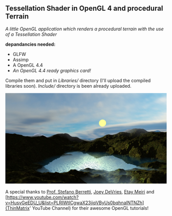 ## Tessellation Shader in OpenGL 4 and procedural Terrain ##
*A little OpenGL application which renders a procedural terrain with the use of a Tessellation Shader*

**depandancies needed:**
* GLFW 
* Assimp
* A OpenGL 4.4
* *An OpenGL 4.4 ready graphics card!*

Compile them and put in *Libraries/* directory (I'll upload the compiled libraries soon). *Include/* directory is been already uploaded.

![Demonstrative image](/resources/gitpic.jpg)

A special thanks to [Prof. Stefano Berretti](https://www.micc.unifi.it/people/stefano-berretti/),  [Joey DeVries](https://learnopengl.com/), [Etay Meiri](http://ogldev.atspace.co.uk/www/tutorial30/tutorial30.html) and [https://www.youtube.com/watch?v=HusvGeEDU_U&list=PLRIWtICgwaX23jiqVByUs0bqhnalNTNZh](ThinMatrix' YouTube Channel) for their awesome OpenGL tutorials!
